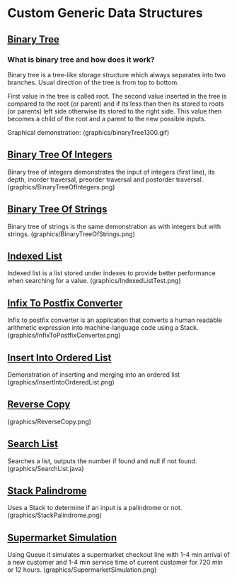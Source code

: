 # Custom Generic Data Structures
## [Binary Tree](BinaryTreeDeletion.java)
### What is binary tree and how does it work?
Binary tree is a tree-like storage structure which always separates into two branches. 
Usual direction of the tree is from top to bottom.

First value in the tree is called root. The second value inserted in the tree is compared to the root (or parent) and if its less than then its stored to roots (or parents) left side otherwise its stored to the right side. This value then becomes a child of the root and a parent to the new possible inputs. 

Graphical demonstration:
(graphics/binaryTree1300.gif)

## [Binary Tree Of Integers](BinaryTreeOfIntegers.java)
Binary tree of integers demonstrates the input of integers (first line), its depth, inorder traversal, preorder traversal and postorder traversal.
(graphics/BinaryTreeOfIntegers.png)

## [Binary Tree Of Strings](BinaryTreeOfIntegers.java)
Binary tree of strings is the same demonstration as with integers but with strings.
(graphics/BinaryTreeOfStrings.png)

## [Indexed List](IndexedList.java)
Indexed list is a list stored under indexes to provide better performance when searching for a value.
(graphics/IndexedListTest.png)

## [Infix To Postfix Converter](InfixToPostfixConverter.java)
Infix to postfix converter is an application that converts a human readable arithmetic expression into machine-language code using a Stack.
(graphics/InfixToPostfixConverter.png)

## [Insert Into Ordered List](InsertIntoOrderedList.java)
Demonstration of inserting and merging into an ordered list
(graphics/InsertIntoOrderedList.png)

## [Reverse Copy](ReverseCopy.java)
(graphics/ReverseCopy.png)

## [Search List](SearchList.java)
Searches a list, outputs the number if found and null if not found.
(graphics/SearchList.java)

## [Stack Palindrome](StackPalindrome.java)
Uses a Stack to determine if an input is a palindrome or not.
(graphics/StackPalindrome.png)

## [Supermarket Simulation](SupermarketSimulation.java)
Using Queue it simulates a supermarket checkout line with 1-4 min arrival of a new customer and 1-4 min service time of current customer for 720 min or 12 hours.
(graphics/SupermarketSimulation.png)

